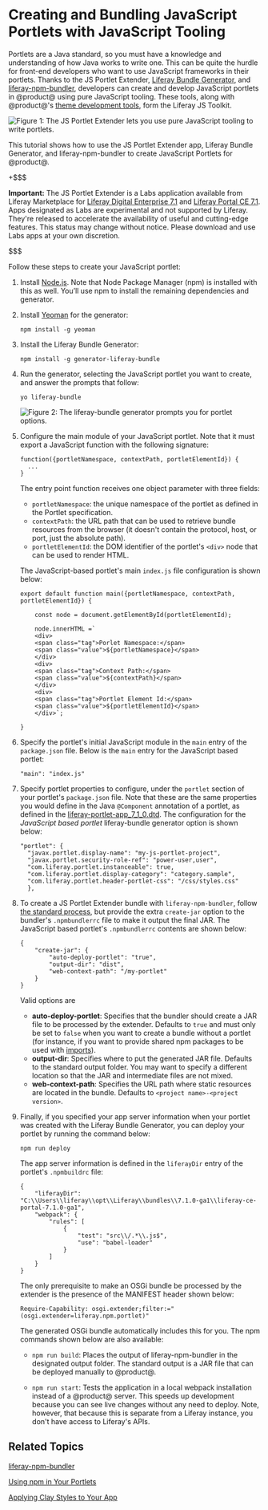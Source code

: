 # Creating and Bundling JavaScript Portlets with JavaScript Tooling [](id=creating-and-bundling-javascript-portlets-with-javascript-tooling)

Portlets are a Java standard, so you must have a knowledge and understanding of
how Java works to write one. This can be quite the hurdle for front-end
developers who want to use JavaScript frameworks in their portlets. Thanks to 
the JS Portlet Extender, 
[Liferay Bundle Generator](https://www.npmjs.com/package/generator-liferay-bundle), 
and 
[liferay-npm-bundler](/develop/reference/-/knowledge_base/7-1/liferay-npm-bundler), 
developers can create and develop JavaScript portlets in @product@ using pure 
JavaScript tooling. These tools, along with @product@'s 
[theme development tools](https://github.com/liferay/liferay-themes-sdk/tree/master/packages), 
form the Liferay JS Toolkit. 

![Figure 1: The JS Portlet Extender lets you use pure JavaScript tooling to write portlets.](../../images/extender-lifecycle.png)

This tutorial shows how to use the JS Portlet Extender app, Liferay Bundle 
Generator, and liferay-npm-bundler to create JavaScript Portlets for @product@. 

+$$$

**Important:** The JS Portlet Extender is a Labs application available from 
Liferay Marketplace for 
[Liferay Digital Enterprise 7.1](https://web.liferay.com/marketplace/-/mp/application/115543020) 
and 
[Liferay Portal CE 7.1](https://web.liferay.com/marketplace/-/mp/application/115542926). 
Apps designated as Labs are experimental and not supported by Liferay. They're 
released to accelerate the availability of useful and cutting-edge features. 
This status may change without notice. Please download and use Labs apps at your 
own discretion.

$$$

Follow these steps to create your JavaScript portlet:

1.  Install 
    [Node.js](http://nodejs.org/). 
    Note that Node Package Manager (npm) is installed with this as well. You’ll 
    use npm to install the remaining dependencies and generator.

2.  Install [Yeoman](http://yeoman.io/) for the generator:

        npm install -g yeoman

3.  Install the Liferay Bundle Generator:

        npm install -g generator-liferay-bundle

4.  Run the generator, selecting the JavaScript portlet you want to create, and 
    answer the prompts that follow:

        yo liferay-bundle

    ![Figure 2: The liferay-bundle generator prompts you for portlet options.](../../images/liferay-bundle-generator-prompts.png)

5.  Configure the main module of your JavaScript portlet. Note that it must 
    export a JavaScript function with the following signature:

        function({portletNamespace, contextPath, portletElementId}) {
          ...
        }

    The entry point function receives one object parameter with three fields:

    - `portletNamespace`: the unique namespace of the portlet as defined in 
    the Portlet specification.
    - `contextPath`: the URL path that can be used to retrieve bundle 
    resources from the browser (it doesn't contain the protocol, host, or port, 
    just the absolute path).
    - `portletElementId`: the DOM identifier of the portlet's `<div>` node 
    that can be used to render HTML.

    The JavaScript-based portlet's main `index.js` file configuration is shown 
    below:
    
        export default function main({portletNamespace, contextPath, 
        portletElementId}) {
            
            const node = document.getElementById(portletElementId);
            
            node.innerHTML =`
            <div>
            <span class="tag">Porlet Namespace:</span>
            <span class="value">${portletNamespace}</span>
            </div>
            <div>
            <span class="tag">Context Path:</span>
            <span class="value">${contextPath}</span>
            </div>
            <div>
            <span class="tag">Portlet Element Id:</span>
            <span class="value">${portletElementId}</span>
            </div>`;
            
        }

6.  Specify the portlet's initial JavaScript module in the `main` entry of the
    `package.json` file. Below is the `main` entry for the 
    JavaScript based portlet:
    
        "main": "index.js"

7.  Specify portlet properties to configure, under the `portlet` section of
    your portlet's `package.json` file. Note that these are the same properties
    you would define in the Java `@Component` annotation of a portlet, as
    defined in the
    [liferay-portlet-app_7_1_0.dtd](@platform-ref@/7.1-latest/definitions/liferay-portlet-app_7_1_0.dtd.html). 
    The configuration for the *JavaScript based portlet* liferay-bundle 
    generator option is shown below:

        "portlet": {
          "javax.portlet.display-name": "my-js-portlet-project",
          "javax.portlet.security-role-ref": "power-user,user",
          "com.liferay.portlet.instanceable": true,
          "com.liferay.portlet.display-category": "category.sample",
          "com.liferay.portlet.header-portlet-css": "/css/styles.css"
          },

8.  To create a JS Portlet Extender bundle with `liferay-npm-bundler`, follow 
    [the standard process](/develop/reference/-/knowledge_base/7-1/configuring-liferay-npm-bundler), 
    but provide the extra `create-jar` option to the bundler's `.npmbundlerrc` 
    file to make it output the final JAR. The JavaScript based portlet's 
    `.npmbundlerrc` contents are shown below:

        {
            "create-jar": {
                "auto-deploy-portlet": "true",
                "output-dir": "dist",
                "web-context-path": "/my-portlet"
            }
        }

    Valid options are

    - **auto-deploy-portlet**: Specifies that the bundler should create a JAR 
    file to be processed by the extender. Defaults to `true` and must only 
    be set to `false` when you want to create a bundle without a portlet 
    (for instance, if you want to provide shared npm packages to be used with 
      [imports](/develop/reference/-/knowledge_base/7-1/changes-between-liferay-npm-bundler-1x-and-2x#manually-deduplicating-through-importing)).
    - **output-dir**: Specifies where to put the generated JAR file. Defaults to 
    the standard output folder. You may want to specify a different location so 
    that the JAR and intermediate files are not mixed.
    - **web-context-path**: Specifies the URL path where static resources are 
    located in the bundle. Defaults to `<project name>-<project version>`. 

9.  Finally, if you specified your app server information when your portlet was 
    created with the Liferay Bundle Generator, you can deploy your portlet by 
    running the command below:

        npm run deploy

    The app server information is defined in the `liferayDir` entry of the 
    portlet's `.npmbuildrc` file:
    
        {
        	"liferayDir": "C:\\Users\\liferay\\opt\\Liferay\\bundles\\7.1.0-ga1\\liferay-ce-portal-7.1.0-ga1",
        	"webpack": {
        		"rules": [
        			{
        				"test": "src\\/.*\\.js$",
        				"use": "babel-loader"
        			}
        		]
        	}
        }

    The only prerequisite to make an OSGi bundle be processed by the extender is 
    the presence of the MANIFEST header shown below:
    
        Require-Capability: osgi.extender;filter:="(osgi.extender=liferay.npm.portlet)"
        
    The generated OSGi bundle automatically includes this for you. The npm 
    commands shown below are also available:
    
    - `npm run build`: Places the output of liferay-npm-bundler in the 
    designated output folder. The standard output is a JAR file that can be
    deployed manually to @product@.
    
    - `npm run start`: Tests the application in a local webpack 
    installation instead of a @product@ server. This speeds up development 
    because you can see live changes without any need to deploy. Note, however, 
    that because this is separate from a Liferay instance, you don't have access 
    to Liferay's APIs. 

## Related Topics [](id=related-topics)

[liferay-npm-bundler](/develop/reference/-/knowledge_base/7-1/liferay-npm-bundler)

[Using npm in Your Portlets](/develop/tutorials/-/knowledge_base/7-1/using-npm-in-your-portlets)

[Applying Clay Styles to Your App](/develop/tutorials/-/knowledge_base/7-1/applying-clay-styles-to-your-app)
